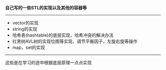 **自己写的一些STL的实现以及其他的容器等**
***
* vector的实现
* string的实现
* 哈希表(hashtable)的底层实现，哈希冲突的解决办法
* 红黑树AVL树的实现位图等实现，调节平衡因子，左旋右旋等操作
* map，set的实现
***
这些是在学习的途中根据底层原理一点点实现
